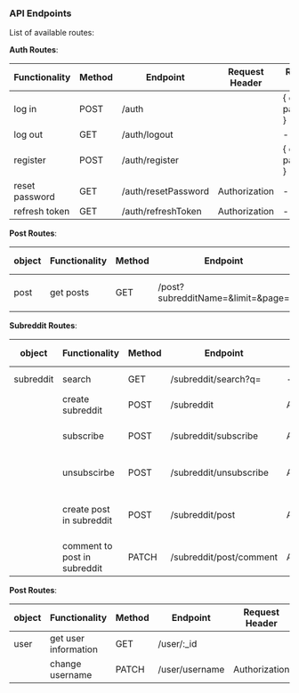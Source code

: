 ### API Endpoints

List of available routes:

**Auth Routes**:

| Functionality  | Method | Endpoint            | Request Header | Request Body        | Response      |
| -------------- | ------ | ------------------- | -------------- | ------------------- | ------------- |
| log in         | POST   | /auth               |                | { email, password } | {user object} |
| log out        | GET    | /auth/logout        |                | -                   | -             |
| register       | POST   | /auth/register      |                | { email, password } | -             |
| reset password | GET    | /auth/resetPassword | Authorization  | -                   | -             |
| refresh token  | GET    | /auth/refreshToken  | Authorization  | -                   |               |

**Post Routes**:

| object | Functionality | Method | Endpoint                          | Request Header | Request Body | Response             |
| ------ | ------------- | ------ | --------------------------------- | -------------- | ------------ | -------------------- |
| post   | get posts     | GET    | /post?subredditName=&limit=&page= | -              | -            | {post objects array} |

**Subreddit Routes**:

| object    | Functionality                | Method | Endpoint                | Request Header | Request Body                    | Response             |
| --------- | ---------------------------- | ------ | ----------------------- | -------------- | ------------------------------- | -------------------- |
| subreddit | search                       | GET    | /subreddit/search?q=    | -              | -                               | { subreddit }        |
|           | create subreddit             | POST   | /subreddit              | Authorization  | { name }                        | { subreddit object } |
|           | subscribe                    | POST   | /subreddit/subscribe    | Authorization  | { subredditId }                 | { subredditId }      |
|           | unsubscirbe                  | POST   | /subreddit/unsubscribe  | Authorization  | { subredditId }                 | -                    |
|           | create post in subreddit     | POST   | /subreddit/post         | Authorization  | { title, content, subredditId } | { post object }      |
|           | comment to post in subreddit | PATCH  | /subreddit/post/comment | Authorization  | { postId, text, replyToId }     | -                    |


**Post Routes**:

| object | Functionality        | Method | Endpoint       | Request Header | Request Body | Response        |
| ------ | -------------------- | ------ | -------------- | -------------- | ------------ | --------------- |
| user   | get user information | GET    | /user/:\_id    |                | -            | { user object } |
|        | change username      | PATCH  | /user/username | Authorization  | { name }     | -               |


<br />
